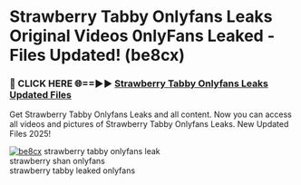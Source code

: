 # Strawberry Tabby Onlyfans Leaks Original Videos 0nlyFans Leaked - Files Updated! (be8cx)

<h3>🔴 CLICK HERE 🌐==►► <a href="https://tinyurl.com/ms9xzufz" rel="nofollow">Strawberry Tabby Onlyfans Leaks Updated Files</a></h3>

Get Strawberry Tabby Onlyfans Leaks and all content. Now you can access all videos and pictures of Strawberry Tabby Onlyfans Leaks. New Updated Files 2025!

[![be8cx](https://i.imgur.com/PQ7UWWw.gif)](https://tinyurl.com/ms9xzufz)
strawberry tabby onlyfans leak<br>
strawberry shan onlyfans<br>
strawberry tabby leaked onlyfans